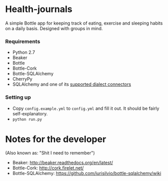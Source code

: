 Health-journals
===============

A simple Bottle app for keeping track of eating, exercise and sleeping habits on a daily basis. Designed with groups in mind.

### Requirements

* Python 2.7
* Beaker
* Bottle
* Bottle-Cork
* Bottle-SQLAlchemy
* CherryPy
* SQLAlchemy and one of its [supported dialect connectors](http://docs.sqlalchemy.org/en/rel_0_9/dialects/index.html)

### Setting up

* Copy `config.example.yml` to `config.yml` and fill it out. It should be fairly self-explanatory.
* `python run.py`

Notes for the developer
=======================
(Also known as: "Shit I need to remember")

* Beaker: http://beaker.readthedocs.org/en/latest/
* Bottle-Cork: http://cork.firelet.net/
* Bottle-SQLAlchemy: https://github.com/iurisilvio/bottle-sqlalchemy/wiki
